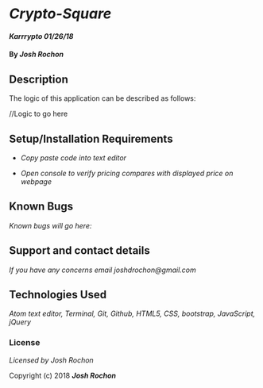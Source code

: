 # _Crypto-Square_

#### _Karrrypto 01/26/18_

#### By _**Josh Rochon**_

## Description

The logic of this application can be described as follows:

//Logic to go here

## Setup/Installation Requirements

* _Copy paste code into text editor_

* _Open console to verify pricing compares with displayed price on webpage_

## Known Bugs

_Known bugs will go here:_

## Support and contact details

_If you have any concerns email joshdrochon@gmail.com_

## Technologies Used

_Atom text editor, Terminal, Git, Github, HTML5, CSS, bootstrap, JavaScript, jQuery_

### License

*Licensed by Josh Rochon*

Copyright (c) 2018 **_Josh Rochon_**
